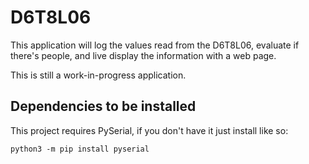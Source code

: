 # D6T8L06

This application will log the values read from the D6T8L06, evaluate if there's people, and live display the information with a web page.

This is still a work-in-progress application.

## Dependencies to be installed

This project requires PySerial, if you don't have it just install like so:

    python3 -m pip install pyserial

